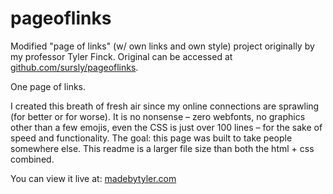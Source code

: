 # pageoflinks
 Modified "page of links" (w/ own links and own style) project originally by my professor Tyler Finck. Original can be accessed at [github.com/sursly/pageoflinks](https://www.https://github.com/sursly/pageoflinks). 


 One page of links. 

I created this breath of fresh air since my online connections are sprawling (for better or for worse). It is no nonsense – zero webfonts, no graphics other than a few emojis, even the CSS is just over 100 lines – for the sake of speed and functionality. The goal: this page was built to take people somewhere else. This readme is a larger file size than both the html + css combined.

You can view it live at: [madebytyler.com](https://www.madebytyler.com)
